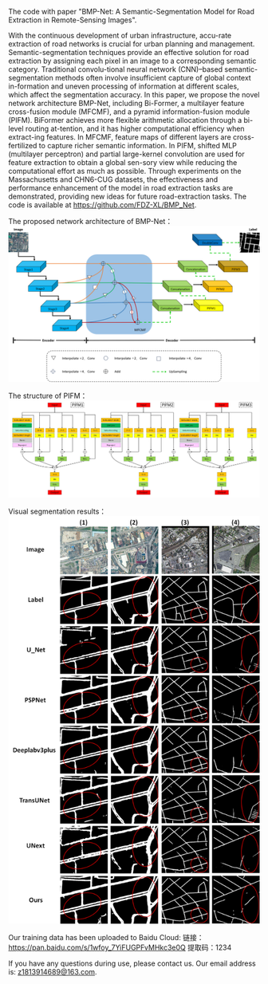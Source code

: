 The code with paper "BMP-Net: A Semantic-Segmentation Model for Road Extraction in Remote-Sensing Images".

With the continuous development of urban infrastructure, accu-rate extraction of road networks is crucial for urban planning and management. Semantic-segmentation techniques provide an effective solution for road extraction by assigning each pixel in an image to a corresponding semantic category. Traditional convolu-tional neural network (CNN)–based semantic-segmentation methods often involve insufficient capture of global context in-formation and uneven processing of information at different scales, which affect the segmentation accuracy. In this paper, we propose the novel network architecture BMP-Net, including Bi-Former, a multilayer feature cross-fusion module (MFCMF), and a pyramid information-fusion module (PIFM). BiFormer achieves more flexible arithmetic allocation through a bi-level routing at-tention, and it has higher computational efficiency when extract-ing features. In MFCMF, feature maps of different layers are cross-fertilized to capture richer semantic information. In PIFM, shifted MLP (multilayer perceptron) and partial large-kernel convolution are used for feature extraction to obtain a global sen-sory view while reducing the computational effort as much as possible. Through experiments on the Massachusetts and CHN6-CUG datasets, the effectiveness and performance enhancement of the model in road extraction tasks are demonstrated, providing new ideas for future road-extraction tasks. The code is available at https://github.com/FDZ-XL/BMP_Net.

The proposed network architecture of BMP-Net：
![image](https://github.com/FDZ-XL/BMP_Net/blob/BMP_Net/network.png)

The structure of PIFM：
![image](https://github.com/FDZ-XL/BMP_Net/blob/BMP_Net/PIFM.JPG)

Visual segmentation results：
![image](https://github.com/FDZ-XL/BMP_Net/blob/BMP_Net/predictplot.png)

Our training data has been uploaded to Baidu Cloud: 链接：https://pan.baidu.com/s/1wfoy_7YiFUGPFvMHkc3e0Q 
提取码：1234 

If you have any questions during use, please contact us. Our email address is: z1813914689@163.com.
